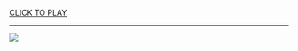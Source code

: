 
<a href="https://premium76.site?title=unblocked_games_59&ref=13M">CLICK TO PLAY</a></h3>
<hr>

<a href="https://premium76.site?title=unblocked_games_59&ref=13M"><img src="https://clearcache.store/games.png"></a>



